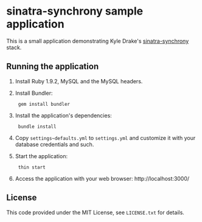 sinatra-synchrony sample application
====================================

This is a small application demonstrating Kyle Drake's [sinatra-synchrony](https://github.com/kyledrake/sinatra-synchrony) stack.

Running the application
-----------------------

1. Install Ruby 1.9.2, MySQL and the MySQL headers.
2. Install Bundler:

        gem install bundler
3. Install the application's dependencies:

        bundle install
4. Copy `settings~defaults.yml` to `settings.yml` and customize it with your database credentials and such.
5. Start the application:

        thin start
6. Access the application with your web browser: http://localhost:3000/

License
-------

This code provided under the MIT License, see `LICENSE.txt` for details.
